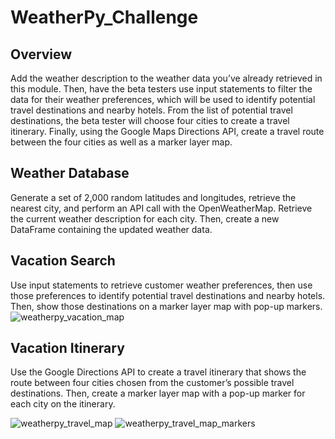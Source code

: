 # WeatherPy_Challenge
## Overview
Add the weather description to the weather data you’ve already retrieved in this module. Then, have the beta testers use input statements to filter the data for their weather preferences, which will be used to identify potential travel destinations and nearby hotels. From the list of potential travel destinations, the beta tester will choose four cities to create a travel itinerary. Finally, using the Google Maps Directions API, create a travel route between the four cities as well as a marker layer map.
## Weather Database
Generate a set of 2,000 random latitudes and longitudes, retrieve the nearest city, and perform an API call with the OpenWeatherMap. Retrieve the current weather description for each city. Then, create a new DataFrame containing the updated weather data.
## Vacation Search
Use input statements to retrieve customer weather preferences, then use those preferences to identify potential travel destinations and nearby hotels. Then, show those destinations on a marker layer map with pop-up markers.
![weatherpy_vacation_map](https://user-images.githubusercontent.com/101649525/180119446-630b5634-72d5-4084-a831-4aa47e76f100.png)
## Vacation Itinerary
Use the Google Directions API to create a travel itinerary that shows the route between four cities chosen from the customer’s possible travel destinations. Then, create a marker layer map with a pop-up marker for each city on the itinerary.

![weatherpy_travel_map](https://user-images.githubusercontent.com/101649525/180119515-c6214dc0-8adc-4e03-9e0e-5e0e54dd58b5.png)
![weatherpy_travel_map_markers](https://user-images.githubusercontent.com/101649525/180119525-3d0007cb-32dd-4cae-bd24-cb22133344de.png)
